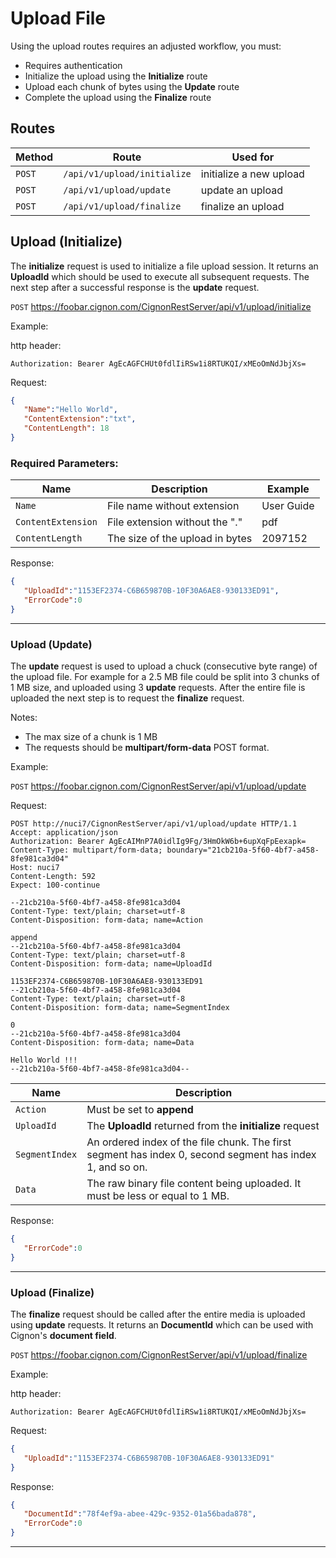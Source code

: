 # Upload File

Using the upload routes requires an adjusted workflow, you must:
* Requires authentication 
* Initialize the upload using the **Initialize** route
* Upload each chunk of bytes using the **Update** route
* Complete the upload using the **Finalize** route

## Routes

| Method      | Route                      | Used for                  |
| ----------- | ---------------------------| ------------------------- |
| `POST`      | `/api/v1/upload/initialize`| initialize a new upload   |
| `POST`      | `/api/v1/upload/update`    | update an upload          |
| `POST`      | `/api/v1/upload/finalize`  | finalize an upload        |

## Upload (Initialize)

The **initialize** request is used to initialize a file upload session. It returns an **UploadId** which should be used to execute all subsequent requests. The next step after a successful response is the **update** request. 

`POST` https://foobar.cignon.com/CignonRestServer/api/v1/upload/initialize

Example:

http header:
```
Authorization: Bearer AgEcAGFCHUt0fdlIiRSw1i8RTUKQI/xMEoOmNdJbjXs=
```
Request:
```json
{
   "Name":"Hello World",
   "ContentExtension":"txt",
   "ContentLength": 18
}
```

### Required Parameters:

| Name               | Description                      | Example          |
| ------------------ | ---------------------------------| -----------------|
| `Name`             | File name without extension      | User Guide       |
| `ContentExtension` | File extension without the "."   | pdf              |
| `ContentLength`    | The size of the upload in bytes  | 2097152          |


Response:
```json
{
   "UploadId":"1153EF2374-C6B659870B-10F30A6AE8-930133ED91",
   "ErrorCode":0
}
```

* * *

### Upload (Update)

The **update** request is used to upload a chuck (consecutive byte range) of the upload file. For example for a 2.5 MB file could be split into 3 chunks of 1 MB size, and uploaded using 3 **update** requests. After the entire file is uploaded the next step is to request the **finalize** request. 

Notes:
* The max size of a chunk is 1 MB
* The requests should be **multipart/form-data** POST format.

Example:

`POST` https://foobar.cignon.com/CignonRestServer/api/v1/upload/update

Request:
```http request
POST http://nuci7/CignonRestServer/api/v1/upload/update HTTP/1.1
Accept: application/json
Authorization: Bearer AgEcAIMnP7A0idlIg9Fg/3HmOkW6b+6upXqFpEexapk=
Content-Type: multipart/form-data; boundary="21cb210a-5f60-4bf7-a458-8fe981ca3d04"
Host: nuci7
Content-Length: 592
Expect: 100-continue

--21cb210a-5f60-4bf7-a458-8fe981ca3d04
Content-Type: text/plain; charset=utf-8
Content-Disposition: form-data; name=Action

append
--21cb210a-5f60-4bf7-a458-8fe981ca3d04
Content-Type: text/plain; charset=utf-8
Content-Disposition: form-data; name=UploadId

1153EF2374-C6B659870B-10F30A6AE8-930133ED91
--21cb210a-5f60-4bf7-a458-8fe981ca3d04
Content-Type: text/plain; charset=utf-8
Content-Disposition: form-data; name=SegmentIndex

0
--21cb210a-5f60-4bf7-a458-8fe981ca3d04
Content-Disposition: form-data; name=Data

Hello World !!! 
--21cb210a-5f60-4bf7-a458-8fe981ca3d04--
```

| Name               | Description                      |
| ------------------ | ---------------------------------|
| `Action`           | Must be set to **append**        |
| `UploadId`         | The **UploadId** returned from the **initialize** request   |
| `SegmentIndex`     | An ordered index of the file chunk. The first segment has index 0, second segment has index 1, and so on.  |
| `Data`             | The raw binary file content being uploaded. It must be less or equal to 1 MB.        |

Response:
```json
{
   "ErrorCode":0
}
```

* * *

### Upload (Finalize)

The **finalize** request should be called after the entire media is uploaded using **update** requests. It returns an **DocumentId** which can be used with Cignon's **document field**.  

`POST` https://foobar.cignon.com/CignonRestServer/api/v1/upload/finalize

Example:

http header:
```
Authorization: Bearer AgEcAGFCHUt0fdlIiRSw1i8RTUKQI/xMEoOmNdJbjXs=
```
Request:
```json
{
   "UploadId":"1153EF2374-C6B659870B-10F30A6AE8-930133ED91"
}
```

Response:
```json
{
   "DocumentId":"78f4ef9a-abee-429c-9352-01a56bada878",
   "ErrorCode":0
}
```

* * *

